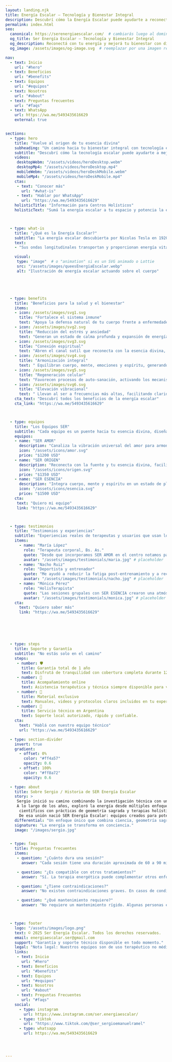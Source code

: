 ```yaml
---
layout: landing.njk
title: Energía Escalar – Tecnología y Bienestar Integral
description: Descubrí cómo la Energía Escalar puede ayudarte a reconectar con tu equilibrio físico, emocional y espiritual.
permalink: index.html
seo:
  canonical: https://serenergiaescalar.com/  # cambiarás luego al dominio final
  og_title: Ser Energía Escalar – Tecnología y Bienestar Integral
  og_description: Reconectá con tu energía y mejorá tu bienestar con dispositivos de Energía Escalar diseñados con propósito espiritual y conciencia.
  og_image: /assets/images/og-image.svg  # reemplazar por una imagen real y atractiva

nav:
  - text: Inicio
    url: "#hero"
  - text: Beneficios
    url: "#benefits"
  - text: Equipos
    url: "#equipos"
  - text: Nosotros
    url: "#about"
  - text: Preguntas frecuentes
    url: "#faqs"
  - text: WhatsApp
    url: https://wa.me/5493435616629
    external: true


sections:
  - type: hero
    title: "Vuelve al origen de tu esencia divina"
    subheading: "Un camino hacia tu bienestar integral con tecnología escalar"
    subtitle: "Descubrí cómo la tecnología escalar puede ayudarte a mejorar tu bienestar físico, mental y emocional, potenciar tus terapias y transformar la salud de manera integral."
    videos:
     desktopWebm: "/assets/videos/heroDesktop.webm"
     desktopMp4: "/assets/videos/heroDesktop.mp4"
     mobileWebm: "/assets/videos/heroDeskMobile.webm"
     mobileMp4: "/assets/videos/heroDeskMobile.mp4"
    ctas:
     - text: "Conocer más"
       url: "#what-is"
     - text: "Hablar por WhatsApp"
       url: "https://wa.me/5493435616629"
    holisticTitle: "Información para Centros Holísticos"
    holisticText: "Sumá la energía escalar a tu espacio y potencia la experiencia de tus consultantes. Capacitación, soporte y beneficios exclusivos."



  - type: what-is
    title: "¿Qué es la Energía Escalar?"
    subtitle: "La energía escalar descubierta por Nicolas Tesla en 1920 y desarrollada por cientificos actuales. Actúa sobre los cuatro campos de nuestro cuerpo: físico, mental, emocional y energético."
    text:
    - "Sus ondas longitudinales transportan y proporcionan energía vital a las mitocondrias que son las centrales electricas de nuestras células llenandolas de energía necesaria para eliminar bloqueos, restaurando el cuerpo conectandote con la frecuencia natural de la tierra."

    visual:
     type: "image"  # o "animation" si es un SVG animado o Lottie
     src: "/assets/images/queesEnergiaEscalar.webp"
     alt: "Ilustración de energía escalar actuando sobre el cuerpo"





  - type: benefits
    title: "Beneficios para la salud y el bienestar"
    items:
    - icon: /assets/images/svg1.svg
      title: "Fortalece el sistema inmune"
      text: "Apoya la defensa natural de tu cuerpo frente a enfermedades y agentes externos."
    - icon: /assets/images/svg2.svg
      title: "Reducción del estrés y ansiedad"
      text: "Generan un estado de calma profunda y expansión de energía vital."
    - icon: /assets/images/svg3.svg
      title: "Conexión espiritual"
      text: "Abren el canal sutil que reconecta con la esencia divina, despertando intuición y propósito."
    - icon: /assets/images/svg4.svg
      title: "Armonización integral"
      text: " Equilibran cuerpo, mente, emociones y espíritu, generando coherencia y bienestar."
    - icon: /assets/images/svg5.svg
      title: "Regeneración celular"
      text: "Favorecen procesos de auto-sanación, activando los mecanismos naturales del organismo."
    - icon: /assets/images/svg6.svg
      title: "Elevación vibracional"
      text: " Llevan al ser a frecuencias más altas, facilitando claridad mental, paz emocional y vitalidad física."
    cta_text: "Descubrí todos los beneficios de la energía escalar"
    cta_link: "https://wa.me/5493435616629"



  - type: equipos
    title: "Los Equipos SER"
    subtitle: "Cada equipo es un puente hacia tu esencia divina, diseñado para elevar tu vibración y armonizar cuerpo, mente y espíritu."
    equipos:
    - name: "SER AMOR"
      description: "Canaliza la vibración universal del amor para armonizar tus emociones, potenciar tus relaciones y cultivar paz interior. Ideal para quienes desean conectar con su energía afectiva, mejorar la comunicación y crear armonía en su entorno. Su acción suave pero profunda ayuda a equilibrar el corazón y elevar la frecuencia emocional."
      icon: "/assets/icons/amor.svg"
      price: "$1200 USD"
    - name: "SER ORIGEN"
      description: "Reconecta con la fuente y tu esencia divina, facilitando claridad mental, propósito y equilibrio profundo. Perfecto para quienes buscan reencontrarse con su autenticidad, alinear sus decisiones con su verdadera misión y despertar la conciencia espiritual en la vida diaria."
      icon: "/assets/icons/origen.svg"
      price: "$1350 USD"
    - name: "SER ESENCIA"
      description: "Integra cuerpo, mente y espíritu en un estado de plenitud, expandiendo la conciencia y fortaleciendo el bienestar integral. Diseñado para quienes quieren vivir en coherencia con su esencia, potenciar la energía vital y equilibrar todos los niveles del ser: físico, emocional y espiritual."
      icon: "/assets/icons/esencia.svg"
      price: "$1500 USD"
    cta:
     text: "Quiero mi equipo"
     link: "https://wa.me/5493435616629"



  - type: testimonios
    title: "Testimonios y experiencias"
    subtitle: "Experiencias reales de terapeutas y usuarios que usan los equipos SER."
    items:
      - name: "María López"
        role: "Terapeuta corporal, Bs. As."
        quote: "Desde que incorporamos SER AMOR en el centro notamos pacientes con más energía y recuperación más rápida. Es una herramienta que potencia las terapias."
        avatar: "/assets/images/testimonials/maria.jpg" # placeholder
      - name: "Nacho Ruiz"
        role: "Deportista y entrenador"
        quote: "Me ayudó a reducir la fatiga post-entrenamiento y a recuperar mejor. Lo recomiendo para quienes buscan mejorar su vitalidad diaria."
        avatar: "/assets/images/testimonials/nacho.jpg" # placeholder
      - name: "Mónica Pérez"
        role: "HolisTerapista"
        quote: "Las sesiones grupales con SER ESENCIA crearon una atmósfera de paz profunda. Los pacientes hablan de más claridad y armonía emocional."
        avatar: "/assets/images/testimonials/monica.jpg" # placeholder
    cta:
      text: "Quiero saber más"
      link: "https://wa.me/5493435616629"






  - type: steps
    title: Soporte y Garantía
    subtitle: "No estás solo en el camino"
    steps:
     - number: 🛡️
       title: Garantía total de 1 año
       text: Disfrutá de tranquilidad con cobertura completa durante 12 meses.
     - number: 💬
       title: Acompañamiento online
       text: Asistencia terapéutica y técnica siempre disponible para vos.
     - number: 📘
       title: Material exclusivo
       text: Manuales, videos y protocolos claros incluidos en tu experiencia.
     - number: 🔧
       title: Servicio técnico en Argentina
       text: Soporte local autorizado, rápido y confiable.
    cta:
      text: "Hablá con nuestro equipo técnico"
      url: "https://wa.me/5493435616629"

  - type: section-divider
    invert: true
    gradient:
      - offset: 0%
        color: "#ff4a57"
        opacity: 0.6
      - offset: 100%
        color: "#ff8a72"
        opacity: 0.6

  - type: about
    title: Sobre Sergio / Historia de SER Energía Escalar
    story: >
     Sergio inició su camino combinando la investigación técnica con un profundo viaje espiritual. 
     A lo largo de los años, exploró la energía desde múltiples enfoques, integrando conocimientos 
      científicos con prácticas de geometría sagrada y terapias holísticas. 
      De esa unión nació SER Energía Escalar: equipos creados para potenciar la transformación personal.
    differential: "Un enfoque único que combina ciencia, geometría sagrada y acompañamiento humano."
    signature: "La energía se transforma en conciencia."
    image: "/images/sergio.jpg"


  - type: faqs
    title: Preguntas frecuentes
    items:
     - question: "¿Cuánto dura una sesión?"
       answer: "Cada sesión tiene una duración aproximada de 60 a 90 minutos, dependiendo de las necesidades de la persona y el proceso en curso."

     - question: "¿Es compatible con otros tratamientos?"
       answer: "Sí. La terapia energética puede complementar otros enfoques médicos o terapéuticos. Recomendamos siempre informar a tu especialista de confianza."

     - question: "¿Tiene contraindicaciones?"
       answer: "No existen contraindicaciones graves. En casos de condiciones médicas específicas sugerimos consultar previamente a un profesional de la salud."

     - question: "¿Qué mantenimiento requiere?"
       answer: "No requiere un mantenimiento rígido. Algunas personas eligen una sesión mensual como equilibrio, otras de forma puntual según su necesidad."



  - type: footer
    logo: "/assets/images/logo.png"
    text: © 2025 Ser Energía Escalar. Todos los derechos reservados.
    email: energiaescalar.ser@gmail.com
    support: "Garantía y soporte técnico disponible en todo momento."
    legal: "Nota legal: Nuestros equipos son de uso terapéutico no médico. La empresa no se hace responsable por el mal uso."
    links:
     - text: Inicio
       url: "#hero"
     - text: Beneficios
       url: "#benefits"
     - text: Equipos
       url: "#equipos"
     - text: Nosotros
       url: "#about"
     - text: Preguntas Frecuentes
       url: "#faqs"
    social:
      - type: instagram
        url: https://www.instagram.com/ser.energiaescalar/
      - type: tiktok
        url: "https://www.tiktok.com/@ser_sergioemanuelramel"
      - type: whatsapp
        url: https://wa.me/5493435616629




---
```

